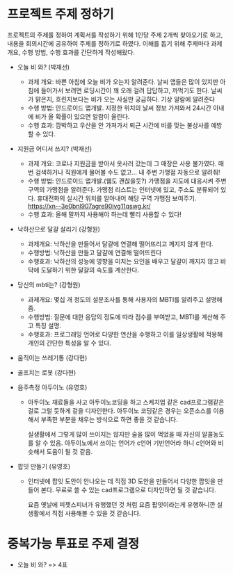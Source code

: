 # 프로젝트 주제 정하기

프로젝트의 주제를 정하여 계획서를 작성하기 위해 1인당 주제 2개씩 찾아오기로 하고, 내용을 회의시간에 공유하여 주제를 정하기로 하였다. 이해를 돕기 위해 주제마다 과제 개요, 수행 방법, 수행 효과를 간단하게 작성해왔다.

* 오늘 비 와? (박재선)

  * 과제 개요: 바쁜 아침에 오늘 비가 오는지 알려준다. 날씨 앱들은 많이 있지만 아침에 들어가서 보려면 로딩시간이 꽤 오래 걸려 답답하고, 까먹기도 한다. 날씨가 맑은지, 흐린지보다는 비가 오는 사실만 궁금하다. 기상 알람에 알려준다
  - 수행 방법: 안드로이드 앱개발. 지정한 위치의 날씨 정보 가져와서 24시간 이내에 비가 올 확률이 있으면 알람이 울린다.
  * 수행 효과: 깜박하고 우산을 안 가져가서 퇴근 시간에 비를 맞는 불상사를 예방할 수 있다.

  

* 지원금 어디서 쓰지? (박재선)

  * 과제 개요: 코로나 지원금을 받아서 옷사러 갔는데 그 매장은 사용 불가였다. 매번 검색하거나 직원에게 물어볼 수도 없고... 내 주변 가맹점 자동으로 알려줘!
  - 수행 방법: 안드로이드 앱개발.(웹도 괜찮을듯?) 가맹점을 지도에 대응시켜 주변 구역의 가맹점을 알려준다. 가맹점 리스트는 인터넷에 있고, 주소도 분류되어 있다. 휴대전화의 실시간 위치를 알아내어 해당 구역 가맹점 보여주기.
  https://xn--3e0bnl907agre90ivg11qswg.kr/
  * 수행 효과: 올해 말까지 사용해야 하는데 빨리 사용할 수 있다! 

  

* 낙하산으로 달걀 살리기 (강형원)

  * 과제개요: 낙하산을 만들어서 달걀에 연결해 떨어뜨리고 깨지지 않게 한다.
  * 수행방법: 낙하산을 만들고 달걀에 연결해 떨어뜨린다
  * 수행효과: 낙하산의 성능에 영향을 미치는 요인을 배우고 달걀이 깨지지 않고 바닥에 도달하기 위한 달걀의 속도를 계산한다.



* 당신의 mbti는? (강형원)
  * 과제개요: 몇십 개 정도의 설문조사를 통해 사용자의 MBTI를 알려주고 설명해줌.
  * 수행방법: 질문에 대한 응답의 정도에 따라 점수를 부여받고, MBTI를 계산해 주고 특징 설명. 
  * 수행효과: 프로그래밍 언어로 다양한 연산을 수행하고 이를 일상생활에 적용해 개인의 간단한 특성을 알 수 있다. 



* 움직이는 쓰레기통 (강다현)

* 골프치는 로봇 (강다현)

  

* 음주측정 아두이노 (유영호)

  * 아두이노 재료들을 사고 아두이노코딩을 하고 스케치업 같은 cad프로그램같은 걸로 그럴 듯하게 겉을 디자인한다. 
    아두이노 코딩같은 경우는 오픈소스를 이용해서 부족한 부분을 채우는 방식으로 하면 좋을 것 같습니다.

    실생활에서 그렇게 많이 쓰이지는 않지만 술을 많이 먹었을 때 자신의 알콜농도를 알 수 있음. 
    아두이노에서 쓰이는 언어가 c언어 기반언어라 하니 c언어와 비슷해서 도움이 될 것 같음.

* 팝잇 만들기 (유영호)

  * 인터넷에 팝잇 도안이 안나오는 데 직접 3D 도안을 만들어서 다양한 팝잇을 만들어 본다. 
    무료로 쓸 수 있는 cad프로그램으로 디자인하면 될 것 같습니다. 

    요즘 옛날에 피젯스피너가 유행했던 것 처럼 요즘 팝잇이라는게 유행하니깐 실생활에서 직접 사용해볼 수 있을 것 같습니다.



# 중복가능 투표로 주제 결정

* 오늘 비 와?  => 4표

